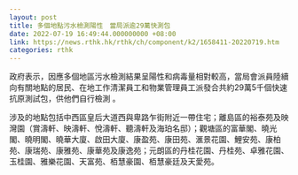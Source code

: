 ```yaml
---
layout: post
title: 多個地點污水檢測陽性　當局派逾29萬快測包
date: 2022-07-19 16:49:44.000000000 +08:00
link: https://news.rthk.hk/rthk/ch/component/k2/1658411-20220719.htm
categories: rthk
---
```


政府表示，因應多個地區污水檢測結果呈陽性和病毒量相對較高，當局會派員陸續向有關地點的居民、在地工作清潔員工和物業管理員工派發合共約29萬5千個快速抗原測試包，供他們自行檢測 。

涉及的地點包括中西區皇后大道西與卑路乍街附近一帶住宅；離島區的裕泰苑及映灣園（賞濤軒、映濤軒、悅濤軒、聽濤軒及海珀名邸）；觀塘區的富華閣、曉光閣、曉明閣、曉華大廈、啟田大廈、康盈苑、康田苑、滙景花園、鯉安苑、康柏苑、康瑞苑、康雅苑、康華苑及康逸苑；元朗區的丹桂花園、丹桂苑、卓雅花園、玉桂園、雅樂花園、天富苑、栢慧豪園、栢慧豪廷及天愛苑。
